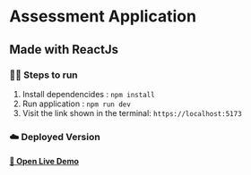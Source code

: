 # Assessment Application

## Made with ReactJs

### 🏃‍♀️ Steps to run

1. Install dependencides : `npm install`
2. Run application : `npm run dev`
3. Visit the link shown in the terminal: `https://localhost:5173`


### ☁️ Deployed Version

#### [🔗 Open Live Demo](https://assessment-application.vercel.app/)
